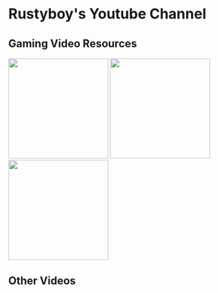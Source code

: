 # Rustyboy's Youtube Channel

## Gaming Video Resources

<a href="it-takes-two\README.md"><img src="https://github.com/Rustyb0y/youtube/blob/master/it-takes-two/cover.jpg" height="200px"></img></a>
<a href="mafia_de\README.md"><img src="https://github.com/Rustyb0y/youtube/blob/master/mafia_de/cover.jpg" height="200px"></img></a>
<a href="return-to-monkey-island\README.md"><img src="https://github.com/Rustyb0y/youtube/blob/master/return-to-monkey-island/cover.jpg" height="200px"></img></a>

## Other Videos

